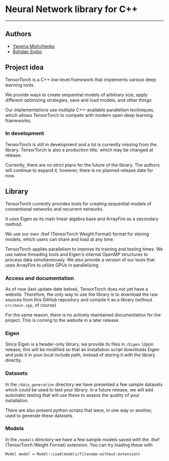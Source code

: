# Neural Network library for C++

---

## Authors

- [Yarema Mishchenko](https://github.com/RavenbornJB)
- [Bohdan Sydor](https://github.com/sydorbogdan)

## Project idea

TensorTorch is a C++ low-level framework that implements various deep learning tools.

We provide ways to create sequential models of arbitrary size, apply different optimizing strategies,
save and load models, and other things.

Our implementations use multiple C++-available parallelism techniques, which allows TensorTorch
to compete with modern open deep learning frameworks.

### In development
TensorTorch is still in development and a lot is currently missing from the library.
TensorTorch is also a production title, which may be changed at release.

Currently, there are no strict plans for the future of the library. The authors will continue to expand it, however,
there is no planned release date for now.

## Library

TensorTorch currently provides tools for creating sequential models of conventional networks and recurrent networks.

It uses Eigen as its main linear algebra base and ArrayFire as a secondary method.

We use our own .ttwf (TensorTorch Weight Format) format for storing models, which users can share and load at any time.

TensorTorch applies parallelism to improve its training and testing times. We use native threading tools and Eigen's
internal OpenMP structures to process data simultaneously. We also provide a version of our tools that uses ArrayFire
to utilize GPUs in parallelizing.

### Access and documentation

As of now (last update date below), TensorTorch does not yet have a website. Therefore, the only way to
use the library is to download the raw sources from this GitHub repository and compile it as a library
(without `src/main.cpp`, of course)

For the same reason, there is no actively maintained documentation for the project. This is coming to the website
in a later release.

### Eigen

Since Eigen is a header-only library, we provide its files in `/Eigen`. Upon release, this will be modified so that
an installation script downloads Eigen and puts it in your local include path,
instead of storing it with the library directly.

### Datasets

In the `/data_generation` directory we have presented a few sample datasets which could be used to test your library.
In a future release, we will add automatic testing that will use these to assess the quality of your installation.

There are also present python scripts that were, in one way or another, used to generate these datasets.

### Models

In the `/models` directory we have a few sample models saved with the .ttwf (TensorTorch Weight Format) extension.
You can try loading these with

    Model model = Model::Load(models/filename-without-extension)
